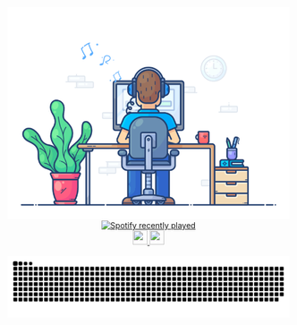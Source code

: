 <div align="center" width="50">
<img src="https://github.com/nathanwerlich/nathanwerlich/blob/main/img/dev-working_rounded.gif?raw=true" href="https://github.com/nathanwerlich" alt="CoDiNg RocKs"  width="550"/><br>

  <a href="https://open.spotify.com/user/12156352994">
    <img src="https://spotify-recently-played-readme.vercel.app/api?user=12156352994&count=3&unique=false" alt="Spotify recently played"  />
  </a>
    
</div>

<div align='center'>
<a href='https://www.linkedin.com/in/nathanwerlich' target="_blank">
    <img width="26" height="26" src="https://img.icons8.com/metro/26/000000/linkedin.png"/>
</a> 
<a href='https://www.instagram.com/nathan.werlich' target="_blank">
    <img width="26" height="26" src="https://img.icons8.com/ios-glyphs/344/instagram-new.png"/>
</div> <br>

<img alt="snake eating my contributions" src="https://raw.githubusercontent.com/nathanwerlich/nathanwerlich/output/github-contribution-grid-snake.svg" />
